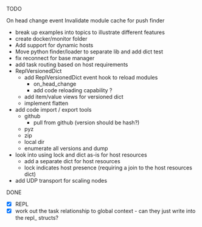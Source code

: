 TODO

On head change event
  Invalidate module cache for push finder

- break up examples into topics to illustrate different features
- create docker/monitor folder
- Add support for dynamic hosts
- Move python finder/loader to separate lib and add dict test
- fix reconnect for base manager
- add task routing based on host requirements
- ReplVersionedDict
  - add ReplVersionedDict event hook to reload modules 
    - on_head_change
    - add code reloading capability ?
  - add item/value views for versioned dict
  - implement flatten
- add code import / export tools
  - github
    - pull from github (version should be hash?)
  - pyz
  - zip
  - local dir
  - enumerate all versions and dump
- look into using lock and dict as-is for host resources
  - add a separate dict for host resources
  - lock indicates host presence (requiring a join to the host resources dict)
- add UDP transport for scaling nodes

DONE
- [x] REPL
- [x] work out the task relationship to global context - can they just write into the repl_ structs?
